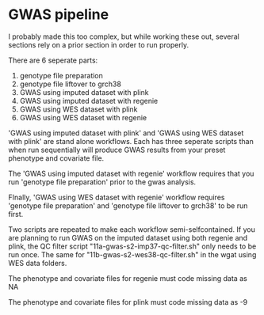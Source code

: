  # GWAS pipeline
 
 I probably made this too complex, but while working these out, several sections rely on a prior section in order to run properly.
 
 There are 6 seperate parts:
 
 1. genotype file preparation
 2. genotype file liftover to grch38
 3. GWAS using imputed dataset with plink
 4. GWAS using imputed dataset with regenie
 5. GWAS using WES dataset with plink
 6. GWAS using WES dataset with regenie
 

'GWAS using imputed dataset with plink' and 'GWAS using WES dataset with plink' are stand alone workflows. Each has three seperate scripts than when run sequentially will produce GWAS results from your preset phenotype and covariate file.

The 'GWAS using imputed dataset with regenie' workflow requires that you run 'genotype file preparation' prior to the gwas analysis.

FInally, 'GWAS using WES dataset with regenie' workflow requires 'genotype file preparation' and 'genotype file liftover to grch38' to be run first. 

Two scripts are repeated to make each workflow semi-selfcontained. If you are planning to run GWAS on the imputed dataset using both regenie and plink, the QC filter script "11a-gwas-s2-imp37-qc-filter.sh" only needs to be run once. The same for "11b-gwas-s2-wes38-qc-filter.sh" in the wgat using WES data folders. 

The phenotype and covariate files for regenie must code missing data as NA

The phenotype and covariate files for plink must code missing data as -9

